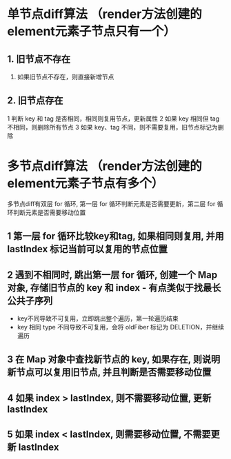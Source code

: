 # 单节点diff算法 （render方法创建的element元素子节点只有一个）


## 1. 旧节点不存在
1. 如果旧节点不存在，则直接新增节点

## 2. 旧节点存在
1 判断 key 和 tag 是否相同，相同则复用节点，更新属性
2 如果 key 相同但 tag 不相同，则删除所有节点
3 如果 key、tag 不同，则不需要复用，旧节点标记为删除



# 多节点diff算法 （render方法创建的element元素子节点有多个）
多节点diff有双层 for 循环, 第一层 for 循环判断元素是否需要更新，第二层 for 循环判断元素是否需要移动位置

## 1 第一层 for 循环比较key和tag, 如果相同则复用, 并用 lastIndex 标记当前可以复用的节点位置 
## 2 遇到不相同时, 跳出第一层 for 循环, 创建一个 Map 对象, 存储旧节点的 key 和 index - 有点类似于找最长公共子序列
   - key不同导致不可复用，立即跳出整个遍历，第一轮遍历结束
   - key 相同 type 不同导致不可复用，会将 oldFiber 标记为 DELETION，并继续遍历
## 3 在 Map 对象中查找新节点的 key, 如果存在, 则说明新节点可以复用旧节点, 并且判断是否需要移动位置
## 4 如果 index > lastIndex, 则不需要移动位置, 更新 lastIndex
## 5 如果 index < lastIndex, 则需要移动位置, 不需要更新 lastIndex



